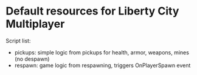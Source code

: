 # Default resources for Liberty City Multiplayer

Script list:
 - pickups: simple logic from pickups for health, armor, weapons, mines (no despawn)
 - respawn: game logic from respawning, triggers OnPlayerSpawn event